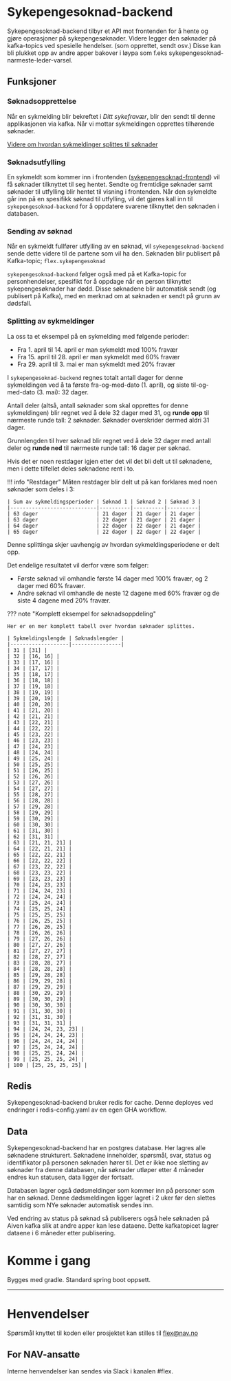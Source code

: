 # Sykepengesoknad-backend

Sykepengesoknad-backend tilbyr et API mot frontenden for å hente og gjøre operasjoner på sykepengesøknader. Videre legger den søknader på kafka-topics ved spesielle hendelser. (som opprettet, sendt osv.) Disse kan bli plukket opp av andre apper bakover i løypa som f.eks sykepengesoknad-narmeste-leder-varsel. 


## Funksjoner

### Søknadsopprettelse

Når en sykmelding blir bekreftet i *Ditt sykefravær*, blir den sendt til denne applikasjonen via kafka.
Når vi mottar sykmeldingen opprettes tilhørende søknader.

[Videre om hvordan sykmeldinger splittes til søknader](#splitting-av-sykmeldinger)


### Søknadsutfylling

En sykmeldt som kommer inn i frontenden ([sykepengesoknad-frontend](https://github.com/navikt/sykepengesoknad-frontend)) vil få søknader tilknyttet til seg hentet.
Sendte og fremtidige søknader samt søknader til utfylling blir hentet til visning i frontenden. Når den sykmeldte
går inn på en spesifikk søknad til utfylling, vil det gjøres kall inn til `sykepengesoknad-backend` for å oppdatere svarene tilknyttet
den søknaden i databasen.

### Sending av søknad

Når en sykmeldt fullfører utfylling av en søknad, vil `sykepengesoknad-backend` sende dette videre til de partene som vil ha den.
Søknaden blir publisert på Kafka-topic; `flex.sykepengesoknad`

`sykepengesoknad-backend` følger også med på et Kafka-topic for personhendelser, spesifikt for å oppdage når en person tilknyttet
sykepengesøknader har dødd. Disse søknadene blir automatisk sendt (og publisert på Kafka), med en merknad om at søknaden er sendt på
grunn av dødsfall.


### Splitting av sykmeldinger

La oss ta et eksempel på en sykmelding med følgende perioder:

* Fra 1. april til 14. april er man sykmeldt med 100% fravær
* Fra 15. april til 28. april er man sykmeldt med 60% fravær
* Fra 29. april til 3. mai er man sykmeldt med 20% fravær

I `sykepengesoknad-backend` regnes totalt antall dager for denne sykmeldingen ved å ta første
fra-og-med-dato (1. april), og siste til-og-med-dato (3. mai): 32 dager.

Antall deler (altså, antall søknader som skal opprettes for denne sykmeldingen) blir regnet
ved å dele 32 dager med 31, og **runde opp** til nærmeste runde tall: 2 søknader.
Søknader overskrider dermed aldri 31 dager.

Grunnlengden til hver søknad blir regnet ved å dele 32 dager med antall deler og **runde ned** til nærmeste runde tall:
16 dager per søknad.

Hvis det er noen restdager igjen etter det vil det bli delt ut til søknadene, men i dette tilfellet deles søknadene rent i to.

!!! info "Restdager"
Måten restdager blir delt ut på kan forklares med noen søknader som deles i 3:

    | Sum av sykmeldingsperioder | Søknad 1 | Søknad 2 | Søknad 3 |
    |----------------------------|----------|----------|----------|
    | 63 dager                   | 21 dager | 21 dager | 21 dager |
    | 63 dager                   | 22 dager | 21 dager | 21 dager |
    | 64 dager                   | 22 dager | 22 dager | 21 dager |
    | 65 dager                   | 22 dager | 22 dager | 22 dager |

Denne splittinga skjer uavhengig av hvordan sykmeldingsperiodene er delt opp.

Det endelige resultatet vil derfor være som følger:

* Første søknad vil omhandle første 14 dager med 100% fravær, og 2 dager med 60% fravær.
* Andre søknad vil omhandle de neste 12 dagene med 60% fravær og de siste 4 dagene med 20% fravær.

??? note "Komplett eksempel for søknadsoppdeling"

    Her er en mer komplett tabell over hvordan søknader splittes.

    | Sykmeldingslengde | Søknadslengder |
    |-------------------|----------------|
    | 31 | [31] | 
    | 32 | [16, 16] | 
    | 33 | [17, 16] | 
    | 34 | [17, 17] | 
    | 35 | [18, 17] | 
    | 36 | [18, 18] | 
    | 37 | [19, 18] | 
    | 38 | [19, 19] | 
    | 39 | [20, 19] | 
    | 40 | [20, 20] | 
    | 41 | [21, 20] | 
    | 42 | [21, 21] | 
    | 43 | [22, 21] | 
    | 44 | [22, 22] | 
    | 45 | [23, 22] | 
    | 46 | [23, 23] | 
    | 47 | [24, 23] | 
    | 48 | [24, 24] | 
    | 49 | [25, 24] | 
    | 50 | [25, 25] | 
    | 51 | [26, 25] | 
    | 52 | [26, 26] | 
    | 53 | [27, 26] | 
    | 54 | [27, 27] | 
    | 55 | [28, 27] | 
    | 56 | [28, 28] | 
    | 57 | [29, 28] | 
    | 58 | [29, 29] | 
    | 59 | [30, 29] | 
    | 60 | [30, 30] | 
    | 61 | [31, 30] | 
    | 62 | [31, 31] | 
    | 63 | [21, 21, 21] | 
    | 64 | [22, 21, 21] | 
    | 65 | [22, 22, 21] | 
    | 66 | [22, 22, 22] | 
    | 67 | [23, 22, 22] | 
    | 68 | [23, 23, 22] | 
    | 69 | [23, 23, 23] | 
    | 70 | [24, 23, 23] | 
    | 71 | [24, 24, 23] | 
    | 72 | [24, 24, 24] | 
    | 73 | [25, 24, 24] | 
    | 74 | [25, 25, 24] | 
    | 75 | [25, 25, 25] | 
    | 76 | [26, 25, 25] | 
    | 77 | [26, 26, 25] | 
    | 78 | [26, 26, 26] | 
    | 79 | [27, 26, 26] | 
    | 80 | [27, 27, 26] | 
    | 81 | [27, 27, 27] | 
    | 82 | [28, 27, 27] | 
    | 83 | [28, 28, 27] | 
    | 84 | [28, 28, 28] | 
    | 85 | [29, 28, 28] | 
    | 86 | [29, 29, 28] | 
    | 87 | [29, 29, 29] | 
    | 88 | [30, 29, 29] | 
    | 89 | [30, 30, 29] | 
    | 90 | [30, 30, 30] | 
    | 91 | [31, 30, 30] | 
    | 92 | [31, 31, 30] | 
    | 93 | [31, 31, 31] | 
    | 94 | [24, 24, 23, 23] | 
    | 95 | [24, 24, 24, 23] | 
    | 96 | [24, 24, 24, 24] | 
    | 97 | [25, 24, 24, 24] | 
    | 98 | [25, 25, 24, 24] | 
    | 99 | [25, 25, 25, 24] | 
    | 100 | [25, 25, 25, 25] | 


## Redis
Sykepengesoknad-backend bruker redis for cache. Denne deployes ved endringer i redis-config.yaml av en egen GHA workflow.

## Data
Sykepengesoknad-backend har en postgres database. Her lagres alle søknadene strukturert.
Søknadene inneholder, spørsmål, svar, status og identifikator på personen søknaden hører til.
Det er ikke noe sletting av søknader fra denne databasen, når søknader utløper etter 4 måneder endres kun statusen, data ligger der fortsatt.

Databasen lagrer også dødsmeldinger som kommer inn på personer som har en søknad.
Denne dødsmeldingen ligger lagret i 2 uker før den slettes samtidig som NYe søknader automatisk sendes inn.

Ved endring av status på søknad så publiserers også hele søknaden på Aiven kafka slik at andre apper kan lese dataene.
Dette kafkatopicet lagrer dataene i 6 måneder etter publisering.

# Komme i gang

Bygges med gradle. Standard spring boot oppsett.

---

# Henvendelser

Spørsmål knyttet til koden eller prosjektet kan stilles til flex@nav.no

## For NAV-ansatte

Interne henvendelser kan sendes via Slack i kanalen #flex.
